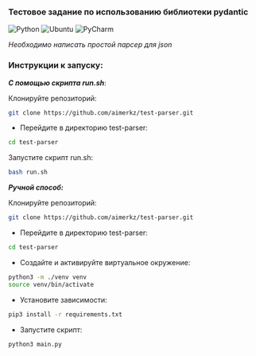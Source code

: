 ### Тестовое задание по использованию библиотеки pydantic
![Python](https://img.shields.io/badge/python-3670A0?style=for-the-badge&logo=python&logoColor=ffdd54)
![Ubuntu](https://img.shields.io/badge/Ubuntu-E95420?style=for-the-badge&logo=ubuntu&logoColor=white)
![PyCharm](https://img.shields.io/badge/pycharm-143?style=for-the-badge&logo=pycharm&logoColor=black&color=black&labelColor=green)

*Необходимо написать простой парсер для json*

### Инструкции к запуску:

***С помощью скрипта run.sh***:

Клонируйте репозиторий: 
```sh
git clone https://github.com/aimerkz/test-parser.git
```
- Перейдите в директорию test-parser:
```sh
cd test-parser
```
Запустите скрипт run.sh:
```sh
bash run.sh
```

***Ручной способ:***

Клонируйте репозиторий: 
```sh
git clone https://github.com/aimerkz/test-parser.git
```
- Перейдите в директорию test-parser:
```sh
cd test-parser
```
- Создайте и активируйте виртуальное окружение:
```sh
python3 -m ./venv venv
source venv/bin/activate
```
- Установите зависимости:
```sh
pip3 install -r requirements.txt
```
- Запустите скрипт:
```sh
python3 main.py